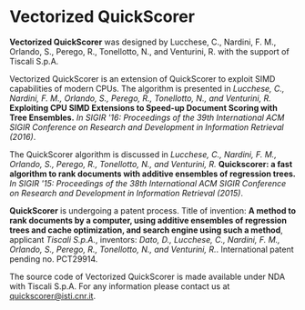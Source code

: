 Vectorized QuickScorer
======================

**Vectorized QuickScorer** was designed by Lucchese, C., Nardini, F. M., Orlando, S., Perego, R., Tonellotto, N., and Venturini, R. with the support of Tiscali S.p.A. 

Vectorized QuickScorer is an extension of QuickScorer to exploit SIMD capabilities of modern CPUs. The algorithm is presented in *Lucchese, C., Nardini, F. M., Orlando, S., Perego, R., Tonellotto, N., and Venturini, R.* **Exploiting CPU SIMD Extensions to Speed-up Document Scoring with Tree Ensembles.** *In SIGIR '16: Proceedings of the 39th International ACM SIGIR Conference on Research and Development in Information Retrieval (2016)*.

The QuickScorer algorithm is discussed in *Lucchese, C., Nardini, F. M., Orlando, S., Perego, R., Tonellotto, N., and Venturini, R.* **Quickscorer: a fast algorithm to rank documents with additive ensembles of regression trees.** *In SIGIR '15: Proceedings of the 38th International ACM SIGIR Conference on Research and Development in Information Retrieval (2015)*.

**QuickScorer** is undergoing a patent process. Title of invention: **A method to rank documents by a computer, using additive ensembles of regression trees and cache optimization, and search engine using such a method**, applicant *Tiscali S.p.A.*, inventors: *Dato, D., Lucchese, C., Nardini, F. M., Orlando, S., Perego, R., Tonellotto, N., and Venturini, R.*. International patent pending no. PCT29914.

The source code of Vectorized QuickScorer is made available under NDA with Tiscali S.p.A. For any information please contact us at quickscorer@isti.cnr.it.
